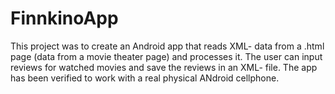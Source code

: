# FinnkinoApp

This project was to create an Android app that reads XML- data from a .html page (data from a movie theater page) and processes it. The user can input reviews 
for watched movies and save the reviews in an XML- file. The app has been verified to work with a real physical ANdroid cellphone.
